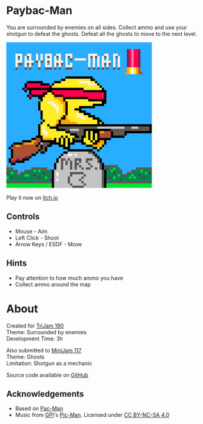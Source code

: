 # Paybac-Man
You are surrounded by enemies on all sides.
Collect ammo and use your shotgun to defeat the ghosts.
Defeat all the ghosts to move to the next level.


[![XXXX](images/cover.png)](https://caterpillargames.itch.io/paybac-man)

Play it now on [itch.io](https://caterpillargames.itch.io/paybac-man)


## Controls
* Mouse - Aim
* Left Click - Shoot
* Arrow Keys / ESDF - Move



## Hints
* Pay attention to how much ammo you have
* Collect ammo around the map



# About
Created for [TriJam 190](https://itch.io/jam/trijam-190/entries)  
Theme: Surrounded by enemies  
Development Time: 3h  

Also submitted to [MiniJam 117](https://itch.io/jam/mini-jam-117-ghosts)  
Theme: Ghosts  
Limitation: Shotgun as a mechanic  


Source code available on [GitHub](https://github.com/CaterpillarGames/pico8-games/tree/master/carts/paybac-man)


## Acknowledgements
* Based on [Pac-Man](https://en.wikipedia.org/wiki/Pac-Man)
* Music from [GPI](https://www.lexaloffle.com/bbs/?uid=58188)'s [Pic-Man](https://www.lexaloffle.com/bbs/?tid=44840). Licensed under [CC BY-NC-SA 4.0](https://creativecommons.org/licenses/by-nc-sa/4.0/)



